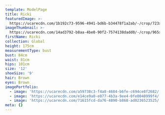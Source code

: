 ```yaml
---
template: ModelPage
title: Ricki
featuredImage: >-
  https://ucarecdn.com/1b192c73-9596-4941-bd6b-b34478f1a2ab/-/crop/723x539/0,0/-/preview/
imageThumbnail: >-
  https://ucarecdn.com/14ad3792-b8aa-4be0-90f2-7574138dadd0/-/crop/965x1288/344,0/-/preview/
firstName: Ricki
collection: Global
height: 175cm
measurementType: bust
bust: 84cm
waist: 81cm
hips: 101cm
size: '12'
shoeSize: '9'
hair: Brown
eyes: Brown
imagePortfolio:
  - image: 'https://ucarecdn.com/a59738c3-f4a8-4684-b6fe-c694ce8f2682/'
  - image: 'https://ucarecdn.com/e14ce9a0-e077-4b3a-9ee4-0fe0040999f4/'
  - image: 'https://ucarecdn.com/71615fcd-da76-4890-b868-ad0236523525/'
meta: {}
---
```


